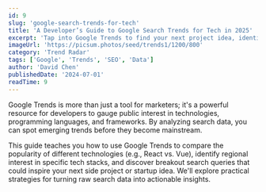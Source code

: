 ```yaml
---
id: 9
slug: 'google-search-trends-for-tech'
title: 'A Developer’s Guide to Google Search Trends for Tech in 2025'
excerpt: 'Tap into Google Trends to find your next project idea, identify emerging technologies, and stay ahead of the curve. This guide shows you how developers can leverage search data.'
imageUrl: 'https://picsum.photos/seed/trends1/1200/800'
category: 'Trend Radar'
tags: ['Google', 'Trends', 'SEO', 'Data']
author: 'David Chen'
publishedDate: '2024-07-01'
readTime: 9
---
```

Google Trends is more than just a tool for marketers; it's a powerful resource for developers to gauge public interest in technologies, programming languages, and frameworks. By analyzing search data, you can spot emerging trends before they become mainstream.

This guide teaches you how to use Google Trends to compare the popularity of different technologies (e.g., React vs. Vue), identify regional interest in specific tech stacks, and discover breakout search queries that could inspire your next side project or startup idea. We'll explore practical strategies for turning raw search data into actionable insights.